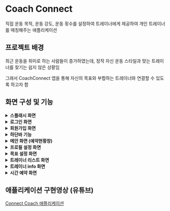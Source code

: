 # Coach Connect
직접 운동 목적, 운동 강도, 운동 횟수를 설정하여 트레이너에게 제공하여 개인 트레이너를 매칭해주는 애플리케이션

## 프로젝트 배경
최근 운동을 취미로 하는 사람들이 증가하였는데, 정작 자신 운동 스타일과 맞는 트레이너를 찾기는 쉽지 않은 상황임

그래서 CoachConnect 앱을 통해 자신의 목표와 부합하는 트레이너와 연결할 수 있도록 하고자 함


## 화면 구성 및 기능
<details>
  <summary><b>스플래시 화면</b></summary>
  로그인창으로 넘어가기 전 잠깐 나오는 시작화면
  <br/><br/>
<img width="274" alt="image" src="https://github.com/user-attachments/assets/4812a61a-5a9c-46a3-81e0-6abca30c4d40" />
</details>
<details>
  <summary><b>로그인 화면</b></summary>
    <img width="273" alt="image" src="https://github.com/user-attachments/assets/e5c14e3d-2156-4107-b144-d16eed59678f" />
  <br/> 
    <div markdown="1">
    <ul>
      <li>회원가입을 했다면 이메일과 비밀번호를 입력 → 메인화면창(예약내역창)으로 넘어감</li>   
      <li>잘못된 로그인 정보 기입 시 “로그인 정보가 일치하지 않습니다.”라는 문구가 등장</li>
      <li>아직 가입을 안 했다면 회원가입 텍스트 누르기</li>    
    </ul>
  </div>
  </details>
<details>
  <summary><b>회원가입 화면</b></summary>
  <img width="285" alt="image" src="https://github.com/user-attachments/assets/c39dda86-f00a-40aa-ba2b-85bb1b6344d6" />
  <br/> 
    <div markdown="1">
    <ul>
      <li>이메일과 비밀번호를 입력 후  NEXT 버튼 누르면 “회원가입이 완료되었습니다” 라는 문구 3.5초 표시 후 로그인으로 돌아감</li>   
    </ul>
  </div>
  </details>
  <details>
  <summary><b>하단바 기능</b></summary>
    <img width="516" alt="image" src="https://github.com/user-attachments/assets/e4c6e994-73b9-4125-8b7f-2bc4123db732" />

    모든 화면에 동일하게 적용
    <div markdown="1">
    <ul>
      <li>집 모양 버튼 : 메인 화면</li>
      <li>검색 모양 버튼 : 트레이너 리스트 화면</li>
      <li>웃는 얼굴 버튼 : 목표 설정 화면</li>
      <li>사람 모양 버튼 : 프로필 설정 화면</li>   
    </ul>
  </div>
  </details>

  <details>
  <summary><b>메안 화면 (예약현황창)</b></summary>
    <img width="719" alt="image" src="https://github.com/user-attachments/assets/cf00ed83-a558-4f97-a849-70ea9c0d9127" />

    <div markdown="1">
    <ul>
      <li>로그인 진행 후 가장 처음 뜨는 화면</li>
      <li>메인화면은 예약현황창으로 예약이 되어있는지 확인 가능 (추후에 예약 완료시)</li>
    </ul>
  </div>
  </details>

  <details>
  <summary><b>프로필 설정 화면</b></summary>
    <img width="254" alt="image" src="https://github.com/user-attachments/assets/c9ae2051-e9a9-4dc8-894e-2d63b3cd49bc" />

    하단바의 사람 모양 버튼 클릭
    <div markdown="1">
    <ul>
      <li>이름/ 성별 / 닉네임 / 생일 / 키 / 현재 체중 / 목표체중을 입력하고 확인 버튼을 누르면 저장됨</li>
      <li>해당 성별을 클릭하면 색깔이 바뀜 (남→ 파랑 , 여 → 빨강) 성별은 중복 선택 불가</li>
      <li>생일 날짜를 선택 → 캘린더로 넘어가 날짜 선택할 수 있음</li>
    </ul>
  </div>
  </details>

  <details>
  <summary><b>목표 설정 화면</b></summary>
    
하단바의 웃는 모양 버튼 클릭
    <div markdown="1">
    <ul>
      <li>체크박스 형태로 진행</li>
      <li>운동목적 : 다이어트 / 바디프로필 / 벌크업 / 기타 (복수선택가능)</li>
      <li>운동강도: 상/중/하</li>
      <li>운동계획: 주 1회부터 주 7회까지</li>
      <li>목표 설정 완료 버튼 클릭시 목표설정 저장</li>
    </ul>
  </div>
  </details>

  <details>
  <summary><b>트레이너 리스트 화면</b></summary>
하단바의 돋보기 모양 버튼 클릭
    <div markdown="1">
    <ul>
      <li>내부 데이터베이스를 사용하여 트레이너 리스트를 만듦</li>
      <li>리스트 화면에는 트레이너 이름, 해시태그, 센터 위치가 보임</li>
      <li>트레이너를 선택하면 트레이너 info 화면으로 넘어감</li>
    </ul>
  </div>
  </details>

  <details>
  <summary><b>트레이너 info 화면</b></summary>
    <div markdown="1">
    <ul>
      <li>학력과 자격이 포함된 세부사항이 들어가있음</li>
      <li>예약하기 버튼을 클릭하면 예약 화면으로 넘어감</li>
    </ul>
  </div>
  </details>

  <details>
  <summary><b>시간 예약 화면</b></summary>
    <div markdown="1">
    <ul>
      <li>날짜는 캘린더 형식으로 선택 가능</li>
      <li>시간은 최대 두개 버튼만 선택 가능</li>
      <li>예약하기 버튼을 누르면 메인 화면으로 넘어가 예약한 내역을 확인 가능</li>
    </ul>
  </div>
  </details>

## 애플리케이션 구현영상 (유튜브)
[Connect Coach 애플리케이션](https://m.youtube.com/watch?v=6cWg86FURpk)
